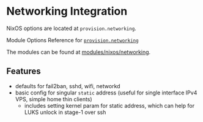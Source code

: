 # Networking Integration

NixOS options are located at `provision.networking`.

Module Options Reference for [`provision.networking`](../../options/nixos-all-options.md#provisionnetworkingfail2banenable)

The modules can be found at [modules/nixos/networking]({{git_file_base_url}}modules/nixos/networking).

## Features

 - defaults for fail2ban, sshd, wifi, networkd
 - basic config for singular `static` address (useful for single interface IPv4 VPS, simple home thin clients)
    - includes setting kernel param for static address, which can help for LUKS unlock in stage-1 over ssh
